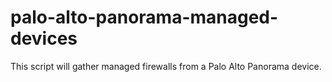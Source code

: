 # palo-alto-panorama-managed-devices
This script will gather managed firewalls from a Palo Alto Panorama device.
